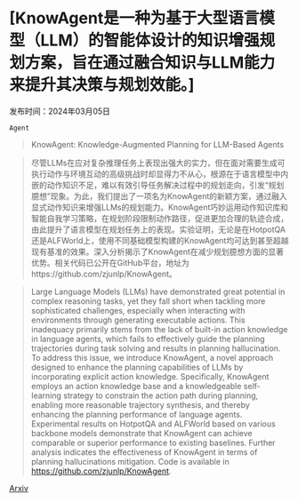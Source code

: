 # [KnowAgent是一种为基于大型语言模型（LLM）的智能体设计的知识增强规划方案，旨在通过融合知识与LLM能力来提升其决策与规划效能。]

发布时间：2024年03月05日

`Agent`

> KnowAgent: Knowledge-Augmented Planning for LLM-Based Agents

> 尽管LLMs在应对复杂推理任务上表现出强大的实力，但在面对需要生成可执行动作与环境互动的高级挑战时却显得力不从心，根源在于语言模型中内嵌的动作知识不足，难以有效引导任务解决过程中的规划走向，引发“规划臆想”现象。为此，我们提出了一项名为KnowAgent的新颖方案，通过融入显式动作知识来增强LLMs的规划能力。KnowAgent巧妙运用动作知识库和智能自我学习策略，在规划阶段限制动作路径，促进更加合理的轨迹合成，由此提升了语言模型在规划任务上的表现。实验证明，无论是在HotpotQA还是ALFWorld上，使用不同基础模型构建的KnowAgent均可达到甚至超越现有基准的效果。深入分析揭示了KnowAgent在减少规划臆想方面的显著优势。相关代码已公开在GitHub平台，地址为https://github.com/zjunlp/KnowAgent。

> Large Language Models (LLMs) have demonstrated great potential in complex reasoning tasks, yet they fall short when tackling more sophisticated challenges, especially when interacting with environments through generating executable actions. This inadequacy primarily stems from the lack of built-in action knowledge in language agents, which fails to effectively guide the planning trajectories during task solving and results in planning hallucination. To address this issue, we introduce KnowAgent, a novel approach designed to enhance the planning capabilities of LLMs by incorporating explicit action knowledge. Specifically, KnowAgent employs an action knowledge base and a knowledgeable self-learning strategy to constrain the action path during planning, enabling more reasonable trajectory synthesis, and thereby enhancing the planning performance of language agents. Experimental results on HotpotQA and ALFWorld based on various backbone models demonstrate that KnowAgent can achieve comparable or superior performance to existing baselines. Further analysis indicates the effectiveness of KnowAgent in terms of planning hallucinations mitigation. Code is available in https://github.com/zjunlp/KnowAgent.

[Arxiv](https://arxiv.org/abs/2403.03101)
